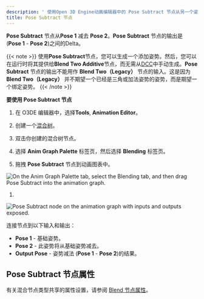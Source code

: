 ```yaml
---
description: ' 使用Open 3D Engine动画编辑器中的 Pose Subtract 节点从另一个姿势中减去一个姿势。 '
title: Pose Subtract 节点
---
```


**Pose Subtract** 节点从**Pose 1** 减去 **Pose 2**。**Pose Subtract** 节点的输出是 (**Pose 1** - **Pose 2**)之间的Delta。

{{< note >}}
使用**Pose Subtract**节点，您可以生成一个添加姿势。然后，您可以在运行时将其提供给**Blend Two Additive**节点，而无需从[DCC](/docs/user-guide/appendix/glossary#dcc)中手动生成。**Pose Subtract** 节点的输出不能用作 **Blend Two（Legacy）** 节点的输入。这是因为**Blend Two（Legacy）** 并不期望一个已经是三角或加法姿势的姿势，而是期望一个绑定姿势。
{{< /note >}}

**要使用 **Pose Subtract** 节点**

1. 在 O3DE 编辑器中，选择**Tools**, **Animation Editor**。

1. 创建一个[混合树](/docs/user-guide/visualization/animation/animation-editor/creating-blend-trees/)。

1. 双击你创建的混合树节点。

1. 选择 **Anim Graph Palette** 标签页，然后选择 **Blending** 标签页。

1. 拖拽 **Pose Subtract** 节点到动画图表中。

![On the Anim Graph Palette tab, select the Blending tab, and then drag Pose Subtract into the animation graph.](/images/user-guide/actor-animation/char-animation-editor-blendposes-animgraphpalette-posesubtract.png)

1.

![Pose Subtract node on the animation graph with inputs and outputs exposed.](/images/user-guide/actor-animation/char-animation-editor-blendposes-inoutputs-posesubtract.png)

   连接节点到以下输入和输出：
   + **Pose 1** - 基础姿势。
   + **Pose 2** - 此姿势将从基础姿势减去。
   + **Output Pose** - 姿势减法 (**Pose 1** - **Pose 2**)的结果。

## Pose Subtract 节点属性 

有关混合节点类型共享的属性设置，请参阅 [Blend 节点属性](blending-poses/#blend-node-attributes)。

